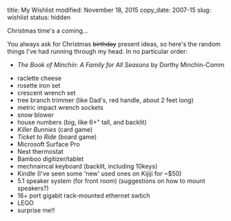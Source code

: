 title: My Wishlist
modified: November 18, 2015
copy_date: 2007-15
slug: wishlist
status: hidden

Christmas time's a coming...

You always ask for Christmas <del>birthday</del> present ideas, so here's the
random things I've had running through my head. In no particular order:

-   *The Book of Minchin: A Family for All Seasons* by Dorthy
    Minchin-Comm
<!-- -   Hugh Nibley's *Teachings of the Book of Mormon* (Parts
    [2](http://www.byubookstore.com/ePOS?this_category=278&store=439&item_number=1-59156-572-3&form=shared3/gm/detail.html&design=439),
    [3](http://www.byubookstore.com/ePOS?this_category=278&store=439&item_number=1-59156-573-1&form=shared3/gm/detail.html&design=439),
    and
    [4](http://www.byubookstore.com/ePOS?this_category=278&store=439&item_number=1-59156-574-X&form=shared3/gm/detail.html&design=439)
    at the BYU Bookstore)-->
-   raclette cheese
-   rosette iron set
-   crescent wrench set
-   tree branch trimmer (like Dad's, red handle, about 2 feet long)
-   metric impact wrench sockets
-   snow blower
-   house numbers (big, like 6+" tall, and backlit)
-   *Killer Bunnies* (card game)
-   *Ticket to Ride* (board game)
-   Microsoft Surface Pro
-   Nest thermostat
-   Bamboo digitizer/tablet
-   mechnaincal keyboard (backlit, including 10keys)
-   Kindle (I've seen some 'new' used ones on Kijiji for ~$50)
-   5.1 speaker system (for front room) (suggestions on how to mount speakers?)
-   16+ port gigabit rack-mounted ethernet swtich
-   LEGO
-   surprise me!!
